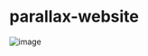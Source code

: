 # parallax-website



![image](https://github.com/user-attachments/assets/a8c9ee25-9f12-4dd1-aaaf-49bfeebe97de)
